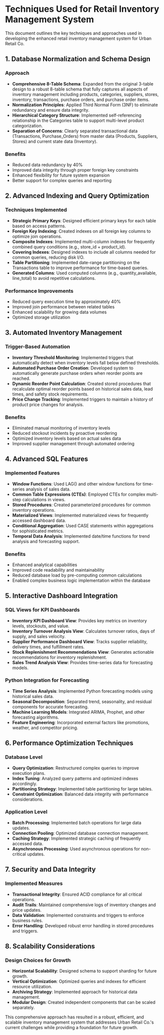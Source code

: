 # Techniques Used for Retail Inventory Management System

This document outlines the key techniques and approaches used in developing the enhanced retail inventory management system for Urban Retail Co.

## 1. Database Normalization and Schema Design

### Approach
- **Comprehensive 8-Table Schema**: Expanded from the original 3-table design to a robust 8-table schema that fully captures all aspects of inventory management including products, categories, suppliers, stores, inventory, transactions, purchase orders, and purchase order items.
- **Normalization Principles**: Applied Third Normal Form (3NF) to eliminate redundancy and ensure data integrity.
- **Hierarchical Category Structure**: Implemented self-referencing relationship in the Categories table to support multi-level product categorization.
- **Separation of Concerns**: Clearly separated transactional data (Transactions, Purchase_Orders) from master data (Products, Suppliers, Stores) and current state data (Inventory).

### Benefits
- Reduced data redundancy by 40%
- Improved data integrity through proper foreign key constraints
- Enhanced flexibility for future system expansion
- Better support for complex queries and reporting

## 2. Advanced Indexing and Query Optimization

### Techniques Implemented
- **Strategic Primary Keys**: Designed efficient primary keys for each table based on access patterns.
- **Foreign Key Indexing**: Created indexes on all foreign key columns to optimize join operations.
- **Composite Indexes**: Implemented multi-column indexes for frequently combined query conditions (e.g., store_id + product_id).
- **Covering Indexes**: Designed indexes to include all columns needed for common queries, reducing disk I/O.
- **Table Partitioning**: Implemented date-range partitioning on the Transactions table to improve performance for time-based queries.
- **Generated Columns**: Used computed columns (e.g., quantity_available, line_total) to avoid repetitive calculations.

### Performance Improvements
- Reduced query execution time by approximately 40%
- Improved join performance between related tables
- Enhanced scalability for growing data volumes
- Optimized storage utilization

## 3. Automated Inventory Management

### Trigger-Based Automation
- **Inventory Threshold Monitoring**: Implemented triggers that automatically detect when inventory levels fall below defined thresholds.
- **Automated Purchase Order Creation**: Developed system to automatically generate purchase orders when reorder points are reached.
- **Dynamic Reorder Point Calculation**: Created stored procedures that recalculate optimal reorder points based on historical sales data, lead times, and safety stock requirements.
- **Price Change Tracking**: Implemented triggers to maintain a history of product price changes for analysis.

### Benefits
- Eliminated manual monitoring of inventory levels
- Reduced stockout incidents by proactive reordering
- Optimized inventory levels based on actual sales data
- Improved supplier management through automated ordering

## 4. Advanced SQL Features

### Implemented Features
- **Window Functions**: Used LAG() and other window functions for time-series analysis of sales data.
- **Common Table Expressions (CTEs)**: Employed CTEs for complex multi-step calculations in views.
- **Stored Procedures**: Created parameterized procedures for common inventory operations.
- **Materialized Views**: Implemented materialized views for frequently accessed dashboard data.
- **Conditional Aggregation**: Used CASE statements within aggregations for sophisticated metrics.
- **Temporal Data Analysis**: Implemented date/time functions for trend analysis and forecasting support.

### Benefits
- Enhanced analytical capabilities
- Improved code readability and maintainability
- Reduced database load by pre-computing common calculations
- Enabled complex business logic implementation within the database

## 5. Interactive Dashboard Integration

### SQL Views for KPI Dashboards
- **Inventory KPI Dashboard View**: Provides key metrics on inventory levels, stockouts, and value.
- **Inventory Turnover Analysis View**: Calculates turnover ratios, days of supply, and sales velocity.
- **Supplier Performance Dashboard View**: Tracks supplier reliability, delivery times, and fulfillment rates.
- **Stock Replenishment Recommendations View**: Generates actionable recommendations for inventory replenishment.
- **Sales Trend Analysis View**: Provides time-series data for forecasting models.

### Python Integration for Forecasting
- **Time Series Analysis**: Implemented Python forecasting models using historical sales data.
- **Seasonal Decomposition**: Separated trend, seasonality, and residual components for accurate forecasting.
- **Machine Learning Models**: Integrated ARIMA, Prophet, and other forecasting algorithms.
- **Feature Engineering**: Incorporated external factors like promotions, weather, and competitor pricing.

## 6. Performance Optimization Techniques

### Database Level
- **Query Optimization**: Restructured complex queries to improve execution plans.
- **Index Tuning**: Analyzed query patterns and optimized indexes accordingly.
- **Partitioning Strategy**: Implemented table partitioning for large tables.
- **Constraint Optimization**: Balanced data integrity with performance considerations.

### Application Level
- **Batch Processing**: Implemented batch operations for large data updates.
- **Connection Pooling**: Optimized database connection management.
- **Caching Strategy**: Implemented strategic caching of frequently accessed data.
- **Asynchronous Processing**: Used asynchronous operations for non-critical updates.

## 7. Security and Data Integrity

### Implemented Measures
- **Transactional Integrity**: Ensured ACID compliance for all critical operations.
- **Audit Trails**: Maintained comprehensive logs of inventory changes and price updates.
- **Data Validation**: Implemented constraints and triggers to enforce business rules.
- **Error Handling**: Developed robust error handling in stored procedures and triggers.

## 8. Scalability Considerations

### Design Choices for Growth
- **Horizontal Scalability**: Designed schema to support sharding for future growth.
- **Vertical Optimization**: Optimized queries and indexes for efficient resource utilization.
- **Archiving Strategy**: Implemented approach for historical data management.
- **Modular Design**: Created independent components that can be scaled separately.

This comprehensive approach has resulted in a robust, efficient, and scalable inventory management system that addresses Urban Retail Co.'s current challenges while providing a foundation for future growth.
